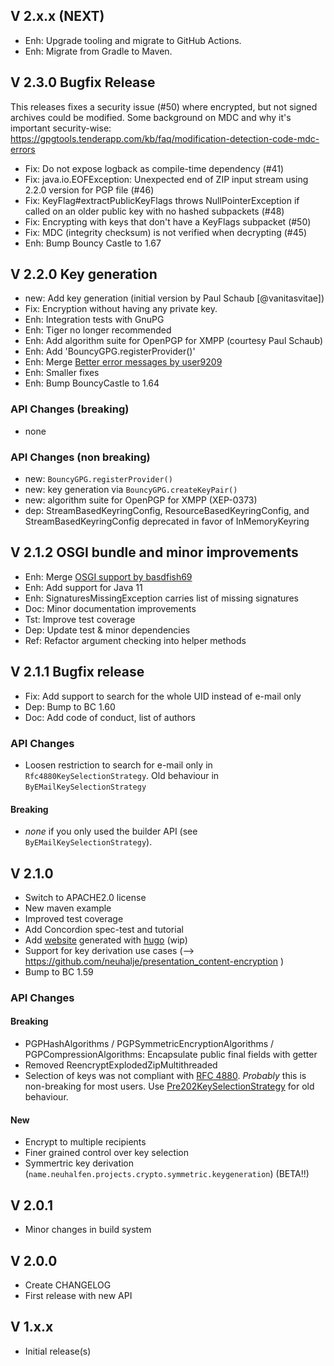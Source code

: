 ## V 2.x.x (NEXT)

* Enh: Upgrade tooling and migrate to GitHub Actions.
* Enh: Migrate from Gradle to Maven.

## V 2.3.0 Bugfix Release

This releases fixes a security issue (#50) where encrypted, but not signed archives could be modified. 
Some background on MDC and why it's important security-wise: https://gpgtools.tenderapp.com/kb/faq/modification-detection-code-mdc-errors

* Fix: Do not expose logback as compile-time dependency (#41)
* Fix: java.io.EOFException: Unexpected end of ZIP input stream using 2.2.0 version for PGP file (#46)
* Fix: KeyFlag#extractPublicKeyFlags throws NullPointerException if called on an older public key with no hashed subpackets (#48)
* Fix: Encrypting with keys that don't have a KeyFlags subpacket (#50)
* Fix: MDC (integrity checksum) is not verified when decrypting (#45)
* Enh: Bump Bouncy Castle to 1.67


## V 2.2.0 Key generation

* new: Add key generation (initial version by Paul Schaub [@vanitasvitae])
* Fix: Encryption without having any private key.
* Enh: Integration tests with GnuPG
* Enh: Tiger no longer recommended
* Enh: Add algorithm suite for OpenPGP for XMPP (courtesy Paul Schaub)
* Enh: Add 'BouncyGPG.registerProvider()'
* Enh: Merge [Better error messages by user9209](https://github.com/neuhalje/bouncy-gpg/pull/36)
* Enh: Smaller fixes
* Enh: Bump BouncyCastle to 1.64

### API Changes (breaking)

* none

### API Changes (non breaking)

* new: `BouncyGPG.registerProvider()`
* new: key generation via `BouncyGPG.createKeyPair()`
* new: algorithm suite for OpenPGP for XMPP (XEP-0373)
* dep: StreamBasedKeyringConfig, ResourceBasedKeyringConfig, and StreamBasedKeyringConfig deprecated in favor of InMemoryKeyring

## V 2.1.2 OSGI bundle and minor improvements

* Enh: Merge [OSGI support by basdfish69](https://github.com/neuhalje/bouncy-gpg/pull/29)
* Enh: Add support for Java 11
* Enh: SignaturesMissingException carries list of missing signatures
* Doc: Minor documentation improvements
* Tst: Improve test coverage
* Dep: Update test & minor dependencies
* Ref: Refactor argument checking into helper methods



## V 2.1.1 Bugfix release

* Fix: Add support to search for the whole UID instead of e-mail only
* Dep: Bump to BC 1.60
* Doc: Add code of conduct, list of authors

### API Changes

* Loosen restriction to search for e-mail only in `Rfc4880KeySelectionStrategy`.
  Old behaviour in `ByEMailKeySelectionStrategy`

#### Breaking
* _none_ if you only used the builder API (see `ByEMailKeySelectionStrategy`).

## V 2.1.0
* Switch to APACHE2.0 license
* New maven example
* Improved test coverage
* Add Concordion spec-test and tutorial
* Add [website](https://neuhalje.github.io/bouncy-gpg/) generated with [hugo](https://gohugo.io/) (wip)
* Support for key derivation use cases (--> https://github.com/neuhalje/presentation_content-encryption )
* Bump to BC 1.59

### API Changes
#### Breaking
* PGPHashAlgorithms / PGPSymmetricEncryptionAlgorithms  / PGPCompressionAlgorithms: Encapsulate public final fields with getter
* Removed ReencryptExplodedZipMultithreaded
* Selection of keys was not compliant with [RFC 4880](https://tools.ietf.org/html/rfc4880#section-5.2.3.3). _Probably_ this is non-breaking for most users. Use [Pre202KeySelectionStrategy](src/main/java/name/neuhalfen/projects/crypto/bouncycastle/openpgp/keys/callbacks/Pre202KeySelectionStrategy.java) for old behaviour.

#### New
* Encrypt to multiple recipients
* Finer grained control over key selection
* Symmertric key derivation (`name.neuhalfen.projects.crypto.symmetric.keygeneration`) (BETA!!)

## V 2.0.1
* Minor changes in build system

## V 2.0.0
* Create CHANGELOG
* First release with new API

## V 1.x.x
* Initial release(s)
